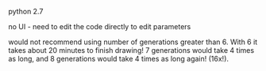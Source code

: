 python 2.7

no UI - need to edit the code directly to edit parameters

would not recommend using number of generations greater than 6. With 6 it takes about 20 minutes to finish drawing! 7 generations would take 4 times as long, and 8 generations would take 4 times as long again! (16x!).
